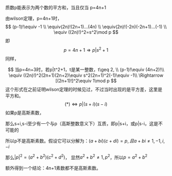 质数p能表示为两个数的平方和，当且仅当
p=4n+1

由wilson定理，p=4n+1时，
$$
(p-1)!\equiv -1 \\
\equiv(2n)!(2n+1)...(4n) \\
\equiv(2n)!(-2n)(-2n+1)...(-1) \\
\equiv ((2n)!)^2=s^2\mod p
$$
即
$$
p=4n+1\Rightarrow p|s^2+1
$$
同样，

$$
当p=4n+3时，若p|t^2+1，t是某一整数，t\geq 2,
\\
(p-1)!\equiv (4n+2)!\\
\equiv ((2n)!)^2(2n+1)(2n+2)\equiv s^2(2n+1)^2(-1)\equiv -1\\ 
\Rightarrow [(2n+1)!]^2\equiv 1\mod p
$$
这个形式在之前证明wilson定理的时候见过，不过当时出现的是平方差，这里是平方和。
$$
(*)\Leftrightarrow p|(s+i)(s-i)
$$
如果p是高斯素数，

那么s+i,s-i至少有一个与p（高斯整数意义下）互质，即p|s+i，或p|s-i，这是不可能的

所以p不是高斯素数。假设它可以分解为：$(a+bi)(c+di)=p,且a+bi\neq 1,-1,i,-i$

那么$|p|^2=(a^2+b^2)(c^2+d^2)$，
显然$a^2+b^2\neq 1,p^2$，所以$p=a^2+b^2$

额外得到一个结论：4n+1素数都不是高斯素数。
